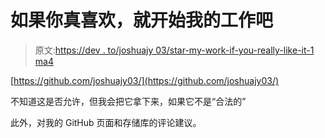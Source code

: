 # 如果你真喜欢，就开始我的工作吧

> 原文:[https://dev . to/joshuajy 03/star-my-work-if-you-really-like-it-1 ma4](https://dev.to/joshuajy03/star-my-work-if-you-actually-like-it-1ma4)

[https://github.com/joshuajy03/](https://github.com/joshuajy03/)

不知道这是否允许，但我会把它拿下来，如果它不是“合法的”

此外，对我的 GitHub 页面和存储库的评论建议。